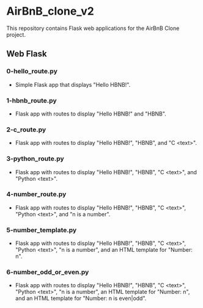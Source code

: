# AirBnB_clone_v2

This repository contains Flask web applications for the AirBnB Clone project.

## Web Flask

### 0-hello_route.py
- Simple Flask app that displays "Hello HBNB!".

### 1-hbnb_route.py
- Flask app with routes to display "Hello HBNB!" and "HBNB".

### 2-c_route.py
- Flask app with routes to display "Hello HBNB!", "HBNB", and "C \<text\>".

### 3-python_route.py
- Flask app with routes to display "Hello HBNB!", "HBNB", "C \<text\>", and "Python \<text\>".

### 4-number_route.py
- Flask app with routes to display "Hello HBNB!", "HBNB", "C \<text\>", "Python \<text\>", and "n is a number".

### 5-number_template.py
- Flask app with routes to display "Hello HBNB!", "HBNB", "C \<text\>", "Python \<text\>", "n is a number", and an HTML template for "Number: n".

### 6-number_odd_or_even.py
- Flask app with routes to display "Hello HBNB!", "HBNB", "C \<text\>", "Python \<text\>", "n is a number", an HTML template for "Number: n", and an HTML template for "Number: n is even|odd".
